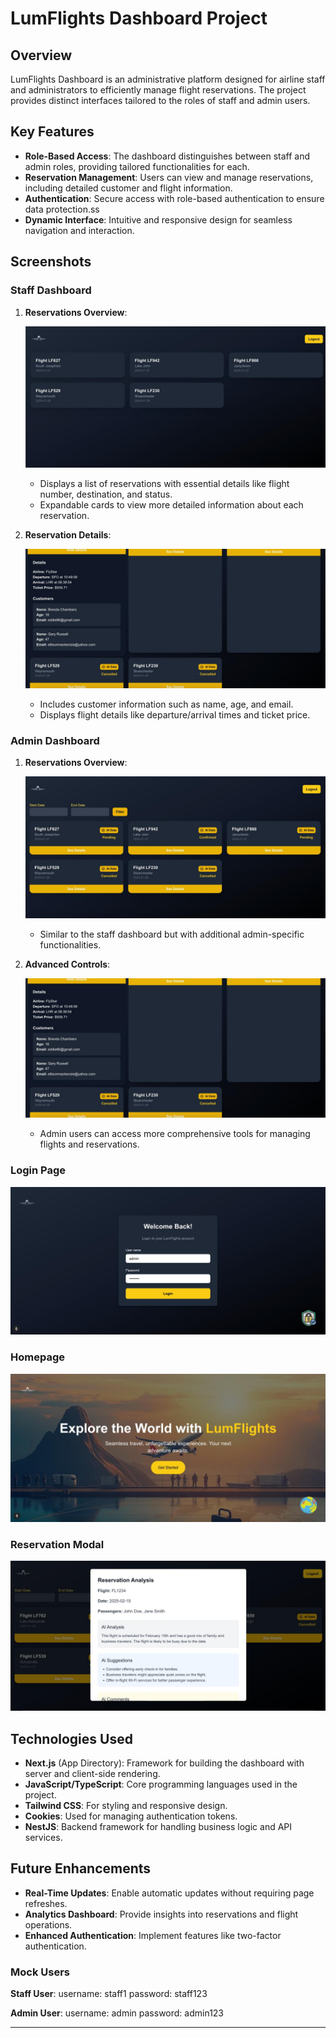# LumFlights Dashboard Project

## Overview

LumFlights Dashboard is an administrative platform designed for airline staff and administrators to efficiently manage flight reservations. The project provides distinct interfaces tailored to the roles of staff and admin users.

## Key Features

- **Role-Based Access**: The dashboard distinguishes between staff and admin roles, providing tailored functionalities for each.
- **Reservation Management**: Users can view and manage reservations, including detailed customer and flight information.
- **Authentication**: Secure access with role-based authentication to ensure data protection.ss
- **Dynamic Interface**: Intuitive and responsive design for seamless navigation and interaction.

## Screenshots

### Staff Dashboard

1. **Reservations Overview**:

   ![Staff Dashboard Overview](./screenshots/staff_dashboard_overview.jpeg)

   - Displays a list of reservations with essential details like flight number, destination, and status.
   - Expandable cards to view more detailed information about each reservation.

2. **Reservation Details**:

   ![Admin Dashboard Details](./screenshots/admin_dashboard_details.jpeg)

   - Includes customer information such as name, age, and email.
   - Displays flight details like departure/arrival times and ticket price.

### Admin Dashboard

1. **Reservations Overview**:

   ![Admin Dashboard Overview](./screenshots/admin_dashboard_overview.jpeg)

   - Similar to the staff dashboard but with additional admin-specific functionalities.

2. **Advanced Controls**:

   ![Admin Dashboard Details](./screenshots/admin_dashboard_details.jpeg)

   - Admin users can access more comprehensive tools for managing flights and reservations.

### Login Page

![Login Page](./screenshots/login.jpeg)

### Homepage

![Homepage](./screenshots/homepage.jpeg)

### Reservation Modal

![AI Analysis](./screenshots/ai_analysis.jpeg)

## Technologies Used

- **Next.js** (App Directory): Framework for building the dashboard with server and client-side rendering.
- **JavaScript/TypeScript**: Core programming languages used in the project.
- **Tailwind CSS**: For styling and responsive design.
- **Cookies**: Used for managing authentication tokens.
- **NestJS**: Backend framework for handling business logic and API services.

## Future Enhancements

- **Real-Time Updates**: Enable automatic updates without requiring page refreshes.
- **Analytics Dashboard**: Provide insights into reservations and flight operations.
- **Enhanced Authentication**: Implement features like two-factor authentication.

### Mock Users

**Staff User**:
username: staff1
password: staff123

**Admin User**:
username: admin
password: admin123

---

